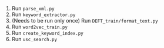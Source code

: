 
1. Run `parse_xml.py`
2. Run `keyword_extractor.py`
3. (Needs to be run only once) Run `DEFT_train/format_text.py`
4. Run `word2vec_train.py`
5. Run `create_keyword_index.py`
6. Run `usc_search.py`